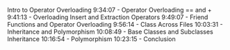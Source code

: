 Intro to Operator Overloading
9:34:07 - Operator Overloading == and +
9:41:13 - Overloading Insert and Extraction Operators
9:49:07 - Friend Functions and Operator Overloading
9:56:14 - Class Across Files
10:03:31 - Inheritance and Polymorphism
10:08:49 - Base Classes and Subclasses Inheritance
10:16:54 - Polymorphism
10:23:15 - Conclusion

